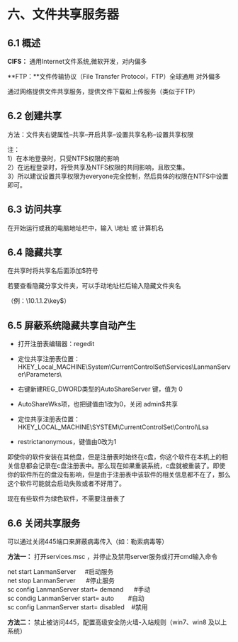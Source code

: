 # 六、文件共享服务器

## 6.1 概述

**CIFS：** 通用Internet文件系统,微软开发，对内偏多

**FTP：**文件传输协议（File Transfer Protocol，FTP）全球通用 对外偏多

通过网络提供文件共享服务，提供文件下载和上传服务（类似于FTP）

## 6.2 创建共享

方法：文件夹右键属性–共享–开启共享–设置共享名称–设置共享权限

注：  
1）在本地登录时，只受NTFS权限的影响    
2）在远程登录时，将受共享及NTFS权限的共同影响，且取交集。  
3）所以建议设置共享权限为everyone完全控制，然后具体的权限在NTFS中设置即可。

## 6.3 访问共享

在开始运行或我的电脑地址栏中，输入 \\地址 或 计算机名

## 6.4 隐藏共享

在共享时将共享名后面添加$符号

若要查看隐藏分享文件夹，可以手动地址栏后输入隐藏文件夹名

（例：\\10.1.1.2\key$）

## 6.5 屏蔽系统隐藏共享自动产生

- 打开注册表编辑器：regedit
  
- 定位共享注册表位置：HKEY_Local_MACHINE\System\CurrentControlSet\Services\LanmanServer\Parameters\
  
- 右键新建REG_DWORD类型的AutoShareServer 键，值为 0
  
- AutoShareWks项，也把键值由1改为0，关闭 admin$共享
  
- 定位共享注册表位置： HKEY_LOCAL_MACHINE\SYSTEM\CurrentControlSet\Control\Lsa
  
- restrictanonymous，键值由0改为1
  

即使你的软件安装在其他盘，但是注册表时始终在c盘，你这个软件在本机上的相关信息都会记录在c盘注册表中。那么现在如果重装系统，c盘就被重装了。即使你的软件所在的盘没有影响，但是由于注册表中该软件的相关信息都不在了，那么这个软件可能就会启动失败或者不好用了。

现在有些软件为绿色软件，不需要注册表了

## 6.6 关闭共享服务

可以通过关闭445端口来屏蔽病毒传入（如：勒索病毒等）

**方法一：** 打开services.msc ，并停止及禁用server服务或打开cmd输入命令

net start LanmanServer     #启动服务  
net stop LanmanServer      #停止服务  
sc config LanmanServer start= demand      #手动  
sc condig LanmanServer start= auto        #自动  
sc config LanmanServer start= disabled    #禁用

**方法二：** 禁止被访问445，配置高级安全防火墙-入站规则（win7、win8 及以上系统）

